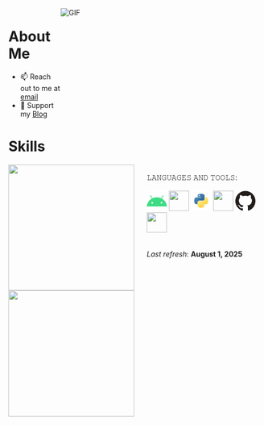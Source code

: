 <img align="right" top="500" height="300" width="400" alt="GIF" src="https://media.giphy.com/media/SWoSkN6DxTszqIKEqv/giphy.gif">

# About Me
- 📫 Reach out to me at [email](jxy2439923973@gmail.com)
- 🏡 Support my [Blog](https://blog.csdn.net/qq_61735602?type=edu)



 # Skills

<!-- <p align="center">
  <code>
    <img src="https://img.shields.io/badge/dynamic/json?label=Gitwar%20Profile%20Score&style=for-the-badge&color=ee6f57&logo=github&logoColor=white&query=score&url=http%3A%2F%2Fgitwar-jayant.herokuapp.com%2Fapi%2FJayantGoel001" alt="𝙶𝚒𝚝𝚑𝚞𝚋 𝙿𝚛𝚘𝚏𝚒𝚕𝚎 𝚂𝚌𝚘𝚛𝚎">
  </code>
</p> -->

<a target="_blank" align="center">
  <img align="left" width=250px height="250px"  style="margin-right:25px;" talt="Unicorn" src="README.assets/busy-cute.gif" />  
</a>&nbsp;
<br/>
<a target="_blank" align="center">
  <img align="left" width=250px height="250px"  style="margin-right:25px;" talt="Unicorn" src="https://c.tenor.com/GN73MKBawZYAAAAi/busy-cute.gif" /> 
𝙻𝙰𝙽𝙶𝚄𝙰𝙶𝙴𝚂 𝙰𝙽𝙳 𝚃𝙾𝙾𝙻𝚂:
<br/>
<br/>
<code><img height="40" width="40" src="https://raw.githubusercontent.com/github/explore/80688e429a7d4ef2fca1e82350fe8e3517d3494d/topics/android/android.png"></code>
<code><img height="40" width="40" src="https://images.vexels.com/media/users/3/166401/isolated/preview/b82aa7ac3f736dd78570dd3fa3fa9e24-java-programming-language-icon-by-vexels.png"></code>
<code><img height="40" width="40" src="https://raw.githubusercontent.com/github/explore/80688e429a7d4ef2fca1e82350fe8e3517d3494d/topics/python/python.png"></code>
<code><img height="40" width="40" src="https://tabris.com/wp-content/uploads/2021/06/jetpack-compose-icon_RGB.png"></code>
<code><img height="40" width="40" src="https://raw.githubusercontent.com/github/explore/80688e429a7d4ef2fca1e82350fe8e3517d3494d/topics/github-api/github-api.png"></code>
<code><img height="40" width="40" src="https://images.viblo.asia/88cb7552-c133-402e-919f-748cb202e0ae.png"></code>

<br/>
<br/>



<p align="left">
<i>Last refresh</i>: <b>August 1, 2025</b>
<!-- 





